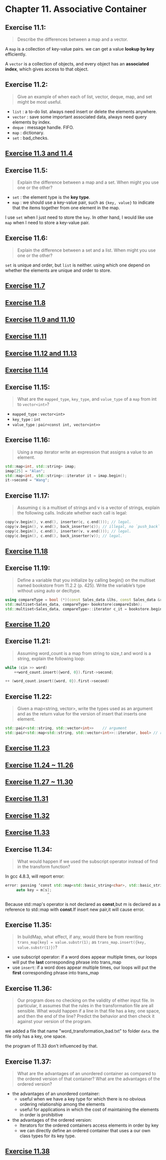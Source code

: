 # Chapter 11. Associative Container

## Exercise 11.1:
>Describe the differences between a map and a vector.

A `map` is a collection of key-value pairs. we can get a value **lookup by key** efficiently.

A `vector` is a collection of objects, and every object has an **associated index**, which gives access to that object.

## Exercise 11.2:
>Give an example of when each of list, vector, deque, map, and set might be most useful.

- `list` : a to-do list. always need insert or delete the elements anywhere.
- `vector` : save some important associated data, always need query elements by index.
- `deque` : message handle. FIFO.
- `map` : dictionary.
- `set` : bad_checks.

## [Exercise 11.3 and 11.4](ex11_3_4.cpp)

## Exercise 11.5:
>Explain the difference between a map and a set. When might you use one or the other?

- `set` : the element type is the **key type**.
- `map` : we should use a key-value pair, such as `{key, value}` to indicate that the items together from one element in the map.

I use `set` when I just need to store the `key`. In other hand, I would like use `map` when I need to store a key-value pair.

## Exercise 11.6:
>Explain the difference between a set and a list. When might you use one or the other?

`set` is unique and order, but `list` is neither. using which one depend on whether the elements are unique and order to store.

## [Exercise 11.7](ex11_7.cpp)
## [Exercise 11.8](ex11_8.cpp)
## [Exercise 11.9 and 11.10](ex11_9_10.cpp)
## [Exercise 11.11](ex11_11.cpp)
## [Exercise 11.12 and 11.13](ex11_12_13.cpp)
## [Exercise 11.14](ex11_14.cpp)

## Exercise 11.15:
>What are the `mapped_type`, `key_type`, and `value_type` of a `map` from int to `vector<int>`?

- `mapped_type` : `vector<int>`
- `key_type` : `int`
- `value_type` : `pair<const int, vector<int>>`

## Exercise 11.16:
>Using a map iterator write an expression that assigns a value to an element.

```cpp
std::map<int, std::string> imap;
imap[25] = "Alan";
std::map<int, std::string>::iterator it = imap.begin();
it->second = "Wang";
```

## Exercise 11.17:
>Assuming c is a multiset of strings and v is a vector
of strings, explain the following calls. Indicate whether each call is legal:

```cpp
copy(v.begin(), v.end(), inserter(c, c.end())); // legal.
copy(v.begin(), v.end(), back_inserter(c)); // illegal, no `push_back` in `set`.
copy(c.begin(), c.end(), inserter(v, v.end())); // legal.
copy(c.begin(), c.end(), back_inserter(v)); // legal.
```
## [Exercise 11.18](ex11_18.cpp)
## Exercise 11.19:
>Define a variable that you initialize by calling begin() on the multiset named bookstore from 11.2.2 (p. 425).
Write the variable’s type without using auto or decltype.

```cpp
using compareType = bool (*)(const Sales_data &lhs, const Sales_data &rhs);
std::multiset<Sales_data, compareType> bookstore(compareIsbn);
std::multiset<Sales_data, compareType>::iterator c_it = bookstore.begin();
```
## [Exercise 11.20](ex11_20.cpp)
## Exercise 11.21:
>Assuming word_count is a map from string to size_t and word is a string, explain the following loop:
```cpp
while (cin >> word)
    ++word_count.insert({word, 0}).first->second;
```

```cpp
++ (word_count.insert({word, 0}).first->second)
```
## Exercise 11.22:
>Given a map<string, vector<int>>, write the types used as an argument and as the return value for the version of insert that inserts one element.

```cpp
std::pair<std::string, std::vector<int>>    // argument
std::pair<std::map<std::string, std::vector<int>>::iterator, bool> // return
```

## [Exercise 11.23](ex11_23.cpp)
## [Exercise 11.24 ~ 11.26](ex11_24_25_26.cpp)
## [Exercise 11.27 ~ 11.30](ex11_27_28_29_30.cpp)
## [Exercise 11.31](ex11_31.cpp)
## [Exercise 11.32](ex11_32.cpp)
## [Exercise 11.33](ex11_33.cpp)

## Exercise 11.34:
>What would happen if we used the subscript operator instead of find in the transform function?

In gcc 4.8.3, will report error:
```cpp
error: passing ‘const std::map<std::basic_string<char>, std::basic_string<char> >’ as ‘this’ argument of ‘std::map<_Key, _Tp, _Compare, _Alloc>::mapped_type& std::map<_Key, _Tp, _Compare, _Alloc>::operator[](const key_type&) [with _Key = std::basic_string<char>; _Tp = std::basic_string<char>; _Compare = std::less<std::basic_string<char> >; _Alloc = std::allocator<std::pair<const std::basic_string<char>, std::basic_string<char> > >; std::map<_Key, _Tp, _Compare, _Alloc>::mapped_type = std::basic_string<char>; std::map<_Key, _Tp, _Compare, _Alloc>::key_type = std::basic_string<char>]’ discards qualifiers [-fpermissive]
     auto key = m[s];
                   ^
```
Because std::map's operator is not declared as **const**,but m is declared as a  reference to  std::map with **const**.If insert new pair,it will cause error.
## Exercise 11.35:
>In buildMap, what effect, if any, would there be from rewriting `trans_map[key] = value.substr(1);` as `trans_map.insert({key, value.substr(1)})`?

- use subscript operator: if a word does appear multiple times, our loops will put the **last** corresponding phrase into trans_map
- use `insert`: if a word does appear multiple times, our loops will put the **first** corresponding phrase into trans_map

## Exercise 11.36:
>Our program does no checking on the validity of either input file. In particular, it assumes that the rules in the transformation file are all sensible.
What would happen if a line in that file has a key, one space, and then the end of the line? Predict the behavior and then check it against your version of the program.

we added a file that name "word_transformation_bad.txt" to folder `data`. the file only has a key, one space.

the program of 11.33 don't influenced by that.

## Exercise 11.37:
>What are the advantages of an unordered container as compared to the ordered version of that container? What are the advantages of the ordered version?

- the advantages of an unordered container:
    - useful when we have a key type for which there is no obvious ordering relationship among the elements
    - useful for applications in which the cost of maintaining the elements in order is prohibitive
- the advantages of the ordered version:
    - Iterators for the ordered containers access elements in order by key
    - we can directly define an ordered container that uses a our own class types for its key type.

## [Exercise 11.38](ex11_38.cpp)
